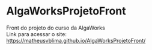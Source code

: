 # AlgaWorksProjetoFront
Front do projeto do curso da AlgaWorks <br>
Link para acessar o site: https://matheusvblima.github.io/AlgaWorksProjetoFront/
